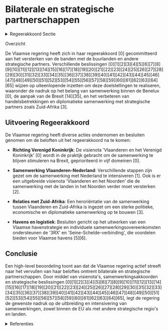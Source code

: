 # Bilaterale en strategische partnerschappen

<details>
        <summary>Regeerakkoord Sectie </summary>
        <p>4.5.1 Bilaterale en strategische partnerschappen De buurlanden van Vlaanderen zijn en blijven onze voornaamste partners, o.a. inzake veiligheid, logistiek, mobiliteit, export, duurzaam klimaat/energiebeleid enz. We versterken daarom in de eerste plaats de banden met de buurlanden. We versterken in het bijzonder de samen-werking met Nederland en ontplooien internationaal samen culturele en economi-sche projecten ter versterking van het Vlaamse en Nederlandse imago en met aandacht voor de Nederlandse taal door een grote focus op een Nederlandse Taalunie 2.0. Deze Taalunie focust onder-meer op het internationaliseren van de Nederlandse taal en versterkt daartoe zijn samenwerking met landen waar met het Nederlands of met het Nederlands verbonden talen gesproken worden. We betrekken hierbij ook nauwer de Vlaamse diaspora in het buitenland en VIW. De Vlaamse regering wil ook de samenwerking met Noord-Frankrijk (Hauts-de-France) en Noordrijn-Westfalen (NRW) versterken. NRW en Hauts-de-France zijn belangrijke partners om respectievelijk ‘3RX’ en de ‘Seine-Schelde-verbinding’ te realiseren, die bijkomende kansen bieden voor de Vlaamse havens. De Vlaamse regering zal ook sterker inzetten op de strategische standpuntenbepaling van de Benelux. Een visienota over de ontwikke-ling van de Benelux wordt opgesteld zodat die haar ambitie kan herbevestigen, een pragmatische oplossing van grensover-schrijdende vraagstukken kan bieden en mede de agenda kan zetten in EU-verband. We verstevigen de banden met andere auto-nome regio’s, zoals bv. Catalonië, Schotland, Quebec, Wallonië, Beieren, Baskenland… In het geval dat het tot een Brexit komt, versterken we de bilaterale samenwerking met Engeland, Schotland, Wales en Noord-Ierland. We werken een Vlaamse strategie uit m.o.o. het versterken van de banden met de Noordzee- en Hanzelanden. Tot slot, leggen we buiten de EU onze prioritaire samenwerkingslanden en -regio’s vast. Dit doen we in de eerste plaats t.a.v. de EU-nabuurschapsgordel, MERCOSUR, Vietnam, Zuid-Afrika, China en India. </p>
        </details> 

Overzicht

De Vlaamse regering heeft zich in haar regeerakkoord \[0\] gecommitteerd aan het versterken van de banden met de buurlanden en andere strategische partners. Verschillende beslissingen \[0\]\[1\]\[2\]\[3\]\[4\]\[5\]\[6\]\[7\]\[8\]\[9\]\[10\]\[11\]\[12\]\[13\]\[14\]\[15\]\[16\]\[17\]\[18\]\[19\]\[20\]\[21\]\[22\]\[23\]\[24\]\[25\]\[26\]\[27\]\[28\]\[29\]\[30\]\[31\]\[32\]\[33\]\[34\]\[35\]\[36\]\[37\]\[38\]\[39\]\[40\]\[41\]\[42\]\[43\]\[44\]\[45\]\[46\]\[47\]\[48\]\[49\]\[50\]\[51\]\[52\]\[53\]\[54\]\[55\]\[56\]\[57\]\[58\]\[59\]\[60\]\[61\]\[62\]\[63\]\[64\]\[65\] wijzen op uiteenlopende inzetten om deze doelstellingen te realiseren, waaronder de nadruk op het belang van samenwerking binnen de Benelux \[0\], de aanpak van de Brexit \[14\]\[35\], en het verbeteren van handelsbetrekkingen en diplomatieke samenwerking met strategische partners zoals Zuid-Afrika \[3\]. 

## Uitvoering Regeerakkoord

De Vlaamse regering heeft diverse acties ondernomen en besluiten genomen om de beloften uit het regeerakkoord na te komen:

- **Richting Verenigd Koninkrijk**: De visienota 'Vlaanderen en het Verenigd Koninkrijk' \[0\] wordt in de praktijk gebracht om de samenwerking te blijven stimuleren na Brexit, geprioriteerd in vijf domeinen \[0\].
  
- **Samenwerking Vlaanderen-Nederland**: Verschillende stappen zijn gezet om de samenwerking met Nederland te intensiveren \[1\]. Ook is er een uitgebreide visienota 'Vlaanderen en het Noorden' die de samenwerking met de landen in het Noorden verder moet versterken \[2\].
  
- **Relaties met Zuid-Afrika**: Een heroriëntatie van de samenwerking tussen Vlaanderen en Zuid-Afrika is ingezet om een sterke politieke, economische en diplomatieke samenwerking op te bouwen \[3\].
  
- **Havens en logistiek**: Besluiten gericht op het uitwerken van een Vlaamse havenstrategie en individuele samenwerkingsovereenkomsten ondersteunen de '3RX' en 'Seine-Schelde-verbinding', die voordelen bieden voor Vlaamse havens \[5\]\[6\]. 

## Conclusie

Een high-level beoordeling toont aan dat de Vlaamse regering actief streeft naar het vervullen van haar beloftes omtrent bilaterale en strategische partnerschappen. Door middel van visienota's, samenwerkingsakkoorden en strategische beslissingen \[0\]\[1\]\[2\]\[3\]\[4\]\[5\]\[6\]\[7\]\[8\]\[9\]\[10\]\[11\]\[12\]\[13\]\[14\]\[15\]\[16\]\[17\]\[18\]\[19\]\[20\]\[21\]\[22\]\[23\]\[24\]\[25\]\[26\]\[27\]\[28\]\[29\]\[30\]\[31\]\[32\]\[33\]\[34\]\[35\]\[36\]\[37\]\[38\]\[39\]\[40\]\[41\]\[42\]\[43\]\[44\]\[45\]\[46\]\[47\]\[48\]\[49\]\[50\]\[51\]\[52\]\[53\]\[54\]\[55\]\[56\]\[57\]\[58\]\[59\]\[60\]\[61\]\[62\]\[63\]\[64\]\[65\], legt de regering de gewenste nadruk op de uitbreiding en intensivering van samenwerkingen, zowel binnen de EU als met andere strategische regio's en landen.

<details>
        <summary> Referenties</summary>
        
**[\[0\]](https://beslissingenvlaamseregering.vlaanderen.be/?search=Visienota%20%27Vlaanderen%20en%20het%20Verenigd%20Koninkrijk%27&dateOption=select&startDate=2022-05-06T08%3A00%3A00Z&endDate=2022-05-06T08%3A00%3A00Z)** : **(2022-05-06)** Visienota 'Vlaanderen en het Verenigd Koninkrijk' 

**[\[1\]](https://beslissingenvlaamseregering.vlaanderen.be/?search=Grensregionale%20samenwerking%20Vlaanderen-Nederland&dateOption=select&startDate=2023-06-09T08%3A00%3A00Z&endDate=2023-06-09T08%3A00%3A00Z)** : **(2023-06-09)** Grensregionale samenwerking Vlaanderen-Nederland 

**[\[2\]](https://beslissingenvlaamseregering.vlaanderen.be/?search=Visienota%20%27Vlaanderen%20en%20het%20Noorden%27&dateOption=select&startDate=2021-03-19T09%3A00%3A00Z&endDate=2021-03-19T09%3A00%3A00Z)** : **(2021-03-19)** Visienota 'Vlaanderen en het Noorden' 

**[\[3\]](https://beslissingenvlaamseregering.vlaanderen.be/?search=Herori%C3%ABntatie%20van%20de%20samenwerking%20met%20Zuid%E2%80%90Afrika%20van%20een%20ontwikkelings%E2%80%90%20naar%20een%20sterke%20politieke%2C%20economische%20en%20diplomatieke%20samenwerking&dateOption=select&startDate=2021-03-19T09%3A00%3A00Z&endDate=2021-03-19T09%3A00%3A00Z)** : **(2021-03-19)** Heroriëntatie van de samenwerking met Zuid‐Afrika van een ontwikkelings‐ naar een sterke politieke, economische en diplomatieke samenwerking 

**[\[4\]](https://beslissingenvlaamseregering.vlaanderen.be/?search=Nieuwe%20samenwerking%20met%20de%20regio%20Noord-%20en/of%20Oost-Afrika%3A%20intentie%20tot%20samenwerking%20met%20Marokko&dateOption=select&startDate=2021-06-04T08%3A00%3A00Z&endDate=2021-06-04T08%3A00%3A00Z)** : **(2021-06-04)** Nieuwe samenwerking met de regio Noord- en/of Oost-Afrika: intentie tot samenwerking met Marokko 

**[\[5\]](https://beslissingenvlaamseregering.vlaanderen.be/?search=Vlaamse%20havenstrategie%3A%20ontwerpen%20van%20individuele%20samenwerkingsovereenkomst%20tussen%20de%20havens%20van%20Antwerpen%2C%20Oostende%2C%20Zeebrugge%2C%20North%20Sea%20Port%20en%20het%20Vlaamse%20Gewest&dateOption=select&startDate=2021-12-17T09%3A00%3A00Z&endDate=2021-12-17T09%3A00%3A00Z)** : **(2021-12-17)** Vlaamse havenstrategie: ontwerpen van individuele samenwerkingsovereenkomst tussen de havens van Antwerpen, Oostende, Zeebrugge, North Sea Port en het Vlaamse Gewest 

**[\[6\]](https://beslissingenvlaamseregering.vlaanderen.be/?search=Vlaamse%20havenstrategie&dateOption=select&startDate=2021-12-17T09%3A00%3A00Z&endDate=2021-12-17T09%3A00%3A00Z)** : **(2021-12-17)** Vlaamse havenstrategie 

**[\[7\]](https://beslissingenvlaamseregering.vlaanderen.be/?search=Visienota%20%27Internationaal%20beurzenprogramma%27&dateOption=select&startDate=2021-07-09T08%3A00%3A00Z&endDate=2021-07-09T08%3A00%3A00Z)** : **(2021-07-09)** Visienota 'Internationaal beurzenprogramma' 

**[\[8\]](https://beslissingenvlaamseregering.vlaanderen.be/?search=Vlaams%20internationaal%20cultuurbeleid%3A%20strategisch%20kader%202021-2025&dateOption=select&startDate=2021-12-03T09%3A00%3A00Z&endDate=2021-12-03T09%3A00%3A00Z)** : **(2021-12-03)** Vlaams internationaal cultuurbeleid: strategisch kader 2021-2025 

**[\[9\]](https://beslissingenvlaamseregering.vlaanderen.be/?search=Bijkomende%20uitvoerende%20samenwerkingsakkoorden%20bij%20het%20samenwerkingsakkoord%20over%20de%20financiering%20van%20de%20strategische%20spoorweginfrastructuren&dateOption=select&startDate=2023-12-22T09%3A00%3A00Z&endDate=2023-12-22T09%3A00%3A00Z)** : **(2023-12-22)** Bijkomende uitvoerende samenwerkingsakkoorden bij het samenwerkingsakkoord over de financiering van de strategische spoorweginfrastructuren 

**[\[10\]](https://beslissingenvlaamseregering.vlaanderen.be/?search=Overeenkomsten%20%28veiligheidsaspecten%29%20treinverkeer%20via%20vaste%20Kanaalverbinding%3A%20standpuntbepaling&dateOption=select&startDate=2022-09-30T09%3A30%3A00Z&endDate=2022-09-30T09%3A30%3A00Z)** : **(2022-09-30)** Overeenkomsten (veiligheidsaspecten) treinverkeer via vaste Kanaalverbinding: standpuntbepaling 

**[\[11\]](https://beslissingenvlaamseregering.vlaanderen.be/?search=Plan%20Vlaamse%20Veerkracht%3A%20Subsidi%C3%ABring%20en%20ondersteuning%20van%20de%20lokale%20besturen%20in%20functie%20van%20het%20realiseren%20van%20samenwerkingsverbanden%20ge%C3%AFntegreerd%20breed%20onthaal%20in%20heel%20Vlaanderen%20en%20Brussel&dateOption=select&startDate=2021-07-16T06%3A00%3A00Z&endDate=2021-07-16T06%3A00%3A00Z)** : **(2021-07-16)** Plan Vlaamse Veerkracht: Subsidiëring en ondersteuning van de lokale besturen in functie van het realiseren van samenwerkingsverbanden geïntegreerd breed onthaal in heel Vlaanderen en Brussel 

**[\[12\]](https://beslissingenvlaamseregering.vlaanderen.be/?search=Samenwerkingsovereenkomst%20tussen%20het%20Agentschap%20Wegen%20en%20Verkeer%2C%20het%20departement%20Mobiliteit%20en%20Openbare%20Werken%20en%20de%20Vlaamse%20Belastingdienst&dateOption=select&startDate=2021-06-04T08%3A00%3A00Z&endDate=2021-06-04T08%3A00%3A00Z)** : **(2021-06-04)** Samenwerkingsovereenkomst tussen het Agentschap Wegen en Verkeer, het departement Mobiliteit en Openbare Werken en de Vlaamse Belastingdienst 

**[\[13\]](https://beslissingenvlaamseregering.vlaanderen.be/?search=Visienota%20%27Vlaanderen%20als%20aantrekkingspool%20voor%20start-ups%20en%20innovatief%20ondernemend%20talent%27&dateOption=select&startDate=2020-07-10T08%3A00%3A00Z&endDate=2020-07-10T08%3A00%3A00Z)** : **(2020-07-10)** Visienota 'Vlaanderen als aantrekkingspool voor start-ups en innovatief ondernemend talent' 

**[\[14\]](https://beslissingenvlaamseregering.vlaanderen.be/?search=Visienota%3A%20%E2%80%9CVlaamse%20uitgangspunten%20brexit-onderhandelingen%E2%80%9D%0A&dateOption=select&startDate=2020-02-07T09%3A00%3A00Z&endDate=2020-02-07T09%3A00%3A00Z)** : **(2020-02-07)** Visienota: “Vlaamse uitgangspunten brexit-onderhandelingen”
 

**[\[15\]](https://beslissingenvlaamseregering.vlaanderen.be/?search=Subsidie%20projecten%20samenwerking%20Vlaanderen-Marokko&dateOption=select&startDate=2022-09-30T09%3A30%3A00Z&endDate=2022-09-30T09%3A30%3A00Z)** : **(2022-09-30)** Subsidie projecten samenwerking Vlaanderen-Marokko 

**[\[16\]](https://beslissingenvlaamseregering.vlaanderen.be/?search=Samenwerkingsovereenkomst%202023-2027%20vzw%20Vlaams-Europees%20verbindingsagentschap%20%28VLEVA%29&dateOption=select&startDate=2022-12-09T09%3A00%3A00Z&endDate=2022-12-09T09%3A00%3A00Z)** : **(2022-12-09)** Samenwerkingsovereenkomst 2023-2027 vzw Vlaams-Europees verbindingsagentschap (VLEVA) 

**[\[17\]](https://beslissingenvlaamseregering.vlaanderen.be/?search=Meerjarige%20beheersovereenkomst%20Vlaams-Nederlands%20Huis%20deBuren%202022-2024&dateOption=select&startDate=2021-12-10T09%3A00%3A00Z&endDate=2021-12-10T09%3A00%3A00Z)** : **(2021-12-10)** Meerjarige beheersovereenkomst Vlaams-Nederlands Huis deBuren 2022-2024 

**[\[18\]](https://beslissingenvlaamseregering.vlaanderen.be/?search=Operationalisering%20%27Samenwerkingsakkoord%20tot%20invoeren%20van%20een%20mechanisme%20voor%20de%20screening%20van%20buitenlandse%20directe%20investeringen%27&dateOption=select&startDate=2023-07-14T08%3A00%3A00Z&endDate=2023-07-14T08%3A00%3A00Z)** : **(2023-07-14)** Operationalisering 'Samenwerkingsakkoord tot invoeren van een mechanisme voor de screening van buitenlandse directe investeringen' 

**[\[19\]](https://beslissingenvlaamseregering.vlaanderen.be/?search=Poort%20West-Limburg%3A%20visie%2C%20gebiedsprogramma%20en%20verdere%20aanpak&dateOption=select&startDate=2023-07-07T09%3A00%3A00Z&endDate=2023-07-07T09%3A00%3A00Z)** : **(2023-07-07)** Poort West-Limburg: visie, gebiedsprogramma en verdere aanpak 

**[\[20\]](https://beslissingenvlaamseregering.vlaanderen.be/?search=Plan%20Vlaamse%20Veerkracht%3A%20dossiernummers%2025%20en%2027&dateOption=select&startDate=2021-05-28T08%3A00%3A00Z&endDate=2021-05-28T08%3A00%3A00Z)** : **(2021-05-28)** Plan Vlaamse Veerkracht: dossiernummers 25 en 27 

**[\[21\]](https://beslissingenvlaamseregering.vlaanderen.be/?search=Samenwerkingsakkoord%202023-2037%20Belnet&dateOption=select&startDate=2022-10-21T08%3A00%3A00Z&endDate=2022-10-21T08%3A00%3A00Z)** : **(2022-10-21)** Samenwerkingsakkoord 2023-2037 Belnet 

**[\[22\]](https://beslissingenvlaamseregering.vlaanderen.be/?search=Verlenging%20aanstelling%20Vlaamse%20co%C3%B6rdinator%20grensoverschrijdende%20samenwerking%20tussen%20Vlaanderen%20en%20Noord-Frankrijk&dateOption=select&startDate=2022-03-25T09%3A00%3A00Z&endDate=2022-03-25T09%3A00%3A00Z)** : **(2022-03-25)** Verlenging aanstelling Vlaamse coördinator grensoverschrijdende samenwerking tussen Vlaanderen en Noord-Frankrijk 

**[\[23\]](https://beslissingenvlaamseregering.vlaanderen.be/?search=Regiovorming%20met%20intergemeentelijke%20en%20bovenlokale%20samenwerking&dateOption=select&startDate=2020-10-09T08%3A00%3A00Z&endDate=2020-10-09T08%3A00%3A00Z)** : **(2020-10-09)** Regiovorming met intergemeentelijke en bovenlokale samenwerking 

**[\[24\]](https://beslissingenvlaamseregering.vlaanderen.be/?search=Visienota%20%E2%80%98Naar%20een%20versterkte%20concurrentiekracht%20van%20de%20Europese%20Industrie%E2%80%99&dateOption=select&startDate=2023-02-03T09%3A00%3A00Z&endDate=2023-02-03T09%3A00%3A00Z)** : **(2023-02-03)** Visienota ‘Naar een versterkte concurrentiekracht van de Europese Industrie’ 

**[\[25\]](https://beslissingenvlaamseregering.vlaanderen.be/?search=Europese%20Groeperingen%20voor%20Territoriale%20Samenwerking%20%28EGTS%29%20Eurometropool%20Lille-Kortrijk-Tournai%20en%20West-Vlaanderen/Flandre-Dunkerque-C%C3%B4te%20d%27Opale%3A%20aanwijzing%20vertegenwoordigers&dateOption=select&startDate=2020-12-04T09%3A00%3A00Z&endDate=2020-12-04T09%3A00%3A00Z)** : **(2020-12-04)** Europese Groeperingen voor Territoriale Samenwerking (EGTS) Eurometropool Lille-Kortrijk-Tournai en West-Vlaanderen/Flandre-Dunkerque-Côte d'Opale: aanwijzing vertegenwoordigers 

**[\[26\]](https://beslissingenvlaamseregering.vlaanderen.be/?search=Plan%20Vlaamse%20Veerkracht%3A%20Projectoproepen%20land-%20en%20tuinbouwsector%20rond%20samenwerking%20met%20betrekking%20tot%20ondernemerschap%2C%20digitalisering%20en%20kennisdeling&dateOption=select&startDate=2021-07-16T06%3A00%3A00Z&endDate=2021-07-16T06%3A00%3A00Z)** : **(2021-07-16)** Plan Vlaamse Veerkracht: Projectoproepen land- en tuinbouwsector rond samenwerking met betrekking tot ondernemerschap, digitalisering en kennisdeling 

**[\[27\]](https://beslissingenvlaamseregering.vlaanderen.be/?search=Memorandum%20of%20Understanding%20tussen%20de%20minister%20van%20Energie%2C%20Klimaat%20en%20Nutsvoorzieningen%20van%20het%20Koninkrijk%20Denemarken%2C%20de%20Vlaamse%20minister%20van%20Omgeving%20en%20de%20Minister%20voor%20de%20Noordzee%20van%20de%20Federale%20Staat%20Belgi%C3%AB&dateOption=select&startDate=2022-05-20T08%3A00%3A00Z&endDate=2022-05-20T08%3A00%3A00Z)** : **(2022-05-20)** Memorandum of Understanding tussen de minister van Energie, Klimaat en Nutsvoorzieningen van het Koninkrijk Denemarken, de Vlaamse minister van Omgeving en de Minister voor de Noordzee van de Federale Staat België 

**[\[28\]](https://beslissingenvlaamseregering.vlaanderen.be/?search=Plan%20Vlaamse%20Veerkracht%3A%20versterking%20mentaal%20welzijn%20via%20acties%20%27Zorgzame%20Buurten%27&dateOption=select&startDate=2021-04-30T08%3A00%3A00Z&endDate=2021-04-30T08%3A00%3A00Z)** : **(2021-04-30)** Plan Vlaamse Veerkracht: versterking mentaal welzijn via acties 'Zorgzame Buurten' 

**[\[29\]](https://beslissingenvlaamseregering.vlaanderen.be/?search=Plan%20Vlaamse%20Veerkracht%3A%20Uitbouw%20Slimme%20Regio%20Vlaanderen%20door%20samenbrengen%20innovatiecapaciteit%20ondernemingen%20en%20stimuleren%20implementatie%20en%20kennisopbouw%20bij%20lokale%20besturen&dateOption=select&startDate=2021-06-04T08%3A00%3A00Z&endDate=2021-06-04T08%3A00%3A00Z)** : **(2021-06-04)** Plan Vlaamse Veerkracht: Uitbouw Slimme Regio Vlaanderen door samenbrengen innovatiecapaciteit ondernemingen en stimuleren implementatie en kennisopbouw bij lokale besturen 

**[\[30\]](https://beslissingenvlaamseregering.vlaanderen.be/?search=Screeningmechanisme%20buitenlandse%20directe%20investeringen%3A%20samenwerkingsakkoord%20en%20instemmingsdecreet&dateOption=select&startDate=2022-12-09T09%3A00%3A00Z&endDate=2022-12-09T09%3A00%3A00Z)** : **(2022-12-09)** Screeningmechanisme buitenlandse directe investeringen: samenwerkingsakkoord en instemmingsdecreet 

**[\[31\]](https://beslissingenvlaamseregering.vlaanderen.be/?search=Kaderovereenkomst%20Europese%20Unie%20en%20Thailand%3A%20voorontwerp%20van%20instemmingsdecreet&dateOption=select&startDate=2022-11-25T11%3A00%3A00Z&endDate=2022-11-25T11%3A00%3A00Z)** : **(2022-11-25)** Kaderovereenkomst Europese Unie en Thailand: voorontwerp van instemmingsdecreet 

**[\[32\]](https://beslissingenvlaamseregering.vlaanderen.be/?search=%20Be%C3%ABindiging%20bilaterale%20investeringsverdragen%20tussen%20lidstaten%20Europese%20Unie&dateOption=select&startDate=2020-01-24T09%3A00%3A00Z&endDate=2020-01-24T09%3A00%3A00Z)** : **(2020-01-24)**  Beëindiging bilaterale investeringsverdragen tussen lidstaten Europese Unie 

**[\[33\]](https://beslissingenvlaamseregering.vlaanderen.be/?search=Vlaams%20standpunt%20wat%20betreft%20het%20stabiliteits-%20en%20groeipact&dateOption=select&startDate=2022-01-14T09%3A00%3A00Z&endDate=2022-01-14T09%3A00%3A00Z)** : **(2022-01-14)** Vlaams standpunt wat betreft het stabiliteits- en groeipact 

**[\[34\]](https://beslissingenvlaamseregering.vlaanderen.be/?search=Strategisch%20Overlegplatform%20Defensie%20en%20Veiligheid%3A%20aanduiding%20vertegenwoordigers%20van%20de%20Vlaamse%20Regering%0A&dateOption=select&startDate=2019-11-08T09%3A00%3A00Z&endDate=2019-11-08T09%3A00%3A00Z)** : **(2019-11-08)** Strategisch Overlegplatform Defensie en Veiligheid: aanduiding vertegenwoordigers van de Vlaamse Regering
 

**[\[35\]](https://beslissingenvlaamseregering.vlaanderen.be/?search=%28Steun%29maatregelen%20voor%20door%20Brexit%20ge%C3%AFmpacteerde%20bedrijven&dateOption=select&startDate=2020-12-18T09%3A00%3A00Z&endDate=2020-12-18T09%3A00%3A00Z)** : **(2020-12-18)** (Steun)maatregelen voor door Brexit geïmpacteerde bedrijven 

**[\[36\]](https://beslissingenvlaamseregering.vlaanderen.be/?search=Vlaanderen%20als%20territoriaal%20co%C3%B6rdinator%20van%20het%20Europees%20Burgemeestersconvenant&dateOption=select&startDate=2022-02-25T09%3A00%3A00Z&endDate=2022-02-25T09%3A00%3A00Z)** : **(2022-02-25)** Vlaanderen als territoriaal coördinator van het Europees Burgemeestersconvenant 

**[\[37\]](https://beslissingenvlaamseregering.vlaanderen.be/?search=Oosterweelproject%3A%20tweede%20financieringsovereenkomst%20tussen%20de%20Europese%20Investeringsbank%20%28EIB%29%20en%20het%20Vlaams%20Gewest&dateOption=select&startDate=2019-12-13T09%3A00%3A00Z&endDate=2019-12-13T09%3A00%3A00Z)** : **(2019-12-13)** Oosterweelproject: tweede financieringsovereenkomst tussen de Europese Investeringsbank (EIB) en het Vlaams Gewest 

**[\[38\]](https://beslissingenvlaamseregering.vlaanderen.be/?search=Bekrachtiging%20Vlaamse%20datastrategie&dateOption=select&startDate=2022-03-18T09%3A00%3A00Z&endDate=2022-03-18T09%3A00%3A00Z)** : **(2022-03-18)** Bekrachtiging Vlaamse datastrategie 

**[\[39\]](https://beslissingenvlaamseregering.vlaanderen.be/?search=Vlaamse%20bijdrage%20aan%20het%20Plan%20voor%20Herstel%20en%20Veerkracht&dateOption=select&startDate=2021-04-02T08%3A00%3A00Z&endDate=2021-04-02T08%3A00%3A00Z)** : **(2021-04-02)** Vlaamse bijdrage aan het Plan voor Herstel en Veerkracht 

**[\[40\]](https://beslissingenvlaamseregering.vlaanderen.be/?search=Naar%20een%20kader%20voor%20het%20Vlaams%20kennisveiligheidsbeleid&dateOption=select&startDate=2022-10-28T08%3A00%3A00Z&endDate=2022-10-28T08%3A00%3A00Z)** : **(2022-10-28)** Naar een kader voor het Vlaams kennisveiligheidsbeleid 

**[\[41\]](https://beslissingenvlaamseregering.vlaanderen.be/?search=Plan%20Vlaamse%20Veerkracht%3A%20Maatregelen%20met%20betrekking%20tot%20het%20internationaal%20ondernemen%20ten%20behoeve%20van%20de%20door%20de%20Brexit%20ge%C3%AFmpacteerde%20bedrijven&dateOption=select&startDate=2022-03-18T09%3A00%3A00Z&endDate=2022-03-18T09%3A00%3A00Z)** : **(2022-03-18)** Plan Vlaamse Veerkracht: Maatregelen met betrekking tot het internationaal ondernemen ten behoeve van de door de Brexit geïmpacteerde bedrijven 

**[\[42\]](https://beslissingenvlaamseregering.vlaanderen.be/?search=Plan%20Vlaamse%20Veerkracht%3A%20dossier%20157&dateOption=select&startDate=2021-05-21T08%3A00%3A00Z&endDate=2021-05-21T08%3A00%3A00Z)** : **(2021-05-21)** Plan Vlaamse Veerkracht: dossier 157 

**[\[43\]](https://beslissingenvlaamseregering.vlaanderen.be/?search=Samenwerkingsakkoord%20slachtofferzorg%20Brussel%3A%20definitieve%20goedkeuring&dateOption=select&startDate=2023-11-10T09%3A00%3A00Z&endDate=2023-11-10T09%3A00%3A00Z)** : **(2023-11-10)** Samenwerkingsakkoord slachtofferzorg Brussel: definitieve goedkeuring 

**[\[44\]](https://beslissingenvlaamseregering.vlaanderen.be/?search=Het%20Partnerschap%20Levenslang%20Leren%3A%20oplevering%20en%20uitrol%20van%20het%20actieplan%20levenslang%20leren%20%E2%80%98Koers%20zetten%20naar%20een%20lerend%20Vlaanderen%E2%80%99&dateOption=select&startDate=2021-12-17T09%3A00%3A00Z&endDate=2021-12-17T09%3A00%3A00Z)** : **(2021-12-17)** Het Partnerschap Levenslang Leren: oplevering en uitrol van het actieplan levenslang leren ‘Koers zetten naar een lerend Vlaanderen’ 

**[\[45\]](https://beslissingenvlaamseregering.vlaanderen.be/?search=Bevordering%20interregionale%20mobiliteit%20werkzoekenden%3A%20voorontwerp%20instemmingsdcreet%20samenwerkingsakkoord&dateOption=select&startDate=2023-10-13T08%3A00%3A00Z&endDate=2023-10-13T08%3A00%3A00Z)** : **(2023-10-13)** Bevordering interregionale mobiliteit werkzoekenden: voorontwerp instemmingsdcreet samenwerkingsakkoord 

**[\[46\]](https://beslissingenvlaamseregering.vlaanderen.be/?search=Maatregelen%20internationaal%20ondernemen%20voor%20de%20door%20de%20brexit%20ge%C3%AFmpacteerde%20bedrijven%20in%20het%20kader%20van%20het%20Relanceplan%20Vlaamse%20Veerkracht%3A%2030%20miljoen%20euro%20voor%20FIT&dateOption=select&startDate=2020-12-18T09%3A00%3A00Z&endDate=2020-12-18T09%3A00%3A00Z)** : **(2020-12-18)** Maatregelen internationaal ondernemen voor de door de brexit geïmpacteerde bedrijven in het kader van het Relanceplan Vlaamse Veerkracht: 30 miljoen euro voor FIT 

**[\[47\]](https://beslissingenvlaamseregering.vlaanderen.be/?search=Samenwerkingsakkoord%20met%20Brussel%20betreffende%20het%20arbeidsmarktbeleid%3A%20instemmingsdecreet&dateOption=select&startDate=2020-07-17T08%3A00%3A00Z&endDate=2020-07-17T08%3A00%3A00Z)** : **(2020-07-17)** Samenwerkingsakkoord met Brussel betreffende het arbeidsmarktbeleid: instemmingsdecreet 

**[\[48\]](https://beslissingenvlaamseregering.vlaanderen.be/?search=Plan%20Vlaamse%20Veerkracht%3A%20Versterking%20mentaal%20welzijn%20door%20zorgzame%20buurten&dateOption=select&startDate=2022-03-18T09%3A00%3A00Z&endDate=2022-03-18T09%3A00%3A00Z)** : **(2022-03-18)** Plan Vlaamse Veerkracht: Versterking mentaal welzijn door zorgzame buurten 

**[\[49\]](https://beslissingenvlaamseregering.vlaanderen.be/?search=Cofinanciering%20%E2%80%98CrossRoads%20Vlaanderen-Nederland%E2%80%99-project&dateOption=select&startDate=2022-12-23T09%3A00%3A00Z&endDate=2022-12-23T09%3A00%3A00Z)** : **(2022-12-23)** Cofinanciering ‘CrossRoads Vlaanderen-Nederland’-project 

**[\[50\]](https://beslissingenvlaamseregering.vlaanderen.be/?search=Aanpak%20%E2%80%98Beleefbare%20Openruimte%20in%20de%20Antwerpse%20Zuidrand%20%28BORAZ%29%E2%80%99%20en%20opstart%20van%20een%20interbestuurlijk%20overleg%20voor%20de%20verdere%20samenwerking&dateOption=select&startDate=2021-10-08T08%3A00%3A00Z&endDate=2021-10-08T08%3A00%3A00Z)** : **(2021-10-08)** Aanpak ‘Beleefbare Openruimte in de Antwerpse Zuidrand (BORAZ)’ en opstart van een interbestuurlijk overleg voor de verdere samenwerking 

**[\[51\]](https://beslissingenvlaamseregering.vlaanderen.be/?search=Partnerschapsovereenkomst%20EU%20en%20ACS-staten%3A%20voorontwerp%20van%20instemmingsdecreet&dateOption=select&startDate=2022-04-29T08%3A00%3A00Z&endDate=2022-04-29T08%3A00%3A00Z)** : **(2022-04-29)** Partnerschapsovereenkomst EU en ACS-staten: voorontwerp van instemmingsdecreet 

**[\[52\]](https://beslissingenvlaamseregering.vlaanderen.be/?search=Samenwerkingsovereenkomst%20Inter%20%28het%20Agentschap%20Toegankelijk%20Vlaanderen%29&dateOption=select&startDate=2021-02-05T09%3A00%3A00Z&endDate=2021-02-05T09%3A00%3A00Z)** : **(2021-02-05)** Samenwerkingsovereenkomst Inter (het Agentschap Toegankelijk Vlaanderen) 

**[\[53\]](https://beslissingenvlaamseregering.vlaanderen.be/?search=Kaderovereenkomst%20Europese%20Unie%20en%20Thailand%3A%20voorontwerp%20van%20instemmingsdecreet&dateOption=select&startDate=2023-06-16T08%3A00%3A00Z&endDate=2023-06-16T08%3A00%3A00Z)** : **(2023-06-16)** Kaderovereenkomst Europese Unie en Thailand: voorontwerp van instemmingsdecreet 

**[\[54\]](https://beslissingenvlaamseregering.vlaanderen.be/?search=Subsidies%20hulpprogramma%20geblokkeerde%20ontwikkelingstrajecten&dateOption=select&startDate=2023-06-16T08%3A00%3A00Z&endDate=2023-06-16T08%3A00%3A00Z)** : **(2023-06-16)** Subsidies hulpprogramma geblokkeerde ontwikkelingstrajecten 

**[\[55\]](https://beslissingenvlaamseregering.vlaanderen.be/?search=%E2%80%98Multimodaal.Vlaanderen%E2%80%99%3A%20verlenging%20overeenkomst%20met%20vzw%20VIL%20%28Vlaams%20Instituut%20voor%20de%20Logistiek%29%202022-2027&dateOption=select&startDate=2022-04-29T08%3A00%3A00Z&endDate=2022-04-29T08%3A00%3A00Z)** : **(2022-04-29)** ‘Multimodaal.Vlaanderen’: verlenging overeenkomst met vzw VIL (Vlaams Instituut voor de Logistiek) 2022-2027 

**[\[56\]](https://beslissingenvlaamseregering.vlaanderen.be/?search=Start%20offici%C3%ABle%20onderhandelingen%20tussen%20Vlaanderen%20en%20Frankrijk%20over%20het%20afsluiten%20van%20een%20verdrag%20over%20waterbeheer%20bij%20hoogwater%20in%20de%20sector%20Duinkerke-Veurne-De%20Moeren&dateOption=select&startDate=2019-12-13T09%3A00%3A00Z&endDate=2019-12-13T09%3A00%3A00Z)** : **(2019-12-13)** Start officiële onderhandelingen tussen Vlaanderen en Frankrijk over het afsluiten van een verdrag over waterbeheer bij hoogwater in de sector Duinkerke-Veurne-De Moeren 

**[\[57\]](https://beslissingenvlaamseregering.vlaanderen.be/?search=Uitdoofscenario%20BVN%202021%20en%20vervolgtraject%20VRT%20aanbod%20Vlamingen%20in%20het%20buitenland%202021-2025&dateOption=select&startDate=2021-06-25T08%3A00%3A00Z&endDate=2021-06-25T08%3A00%3A00Z)** : **(2021-06-25)** Uitdoofscenario BVN 2021 en vervolgtraject VRT aanbod Vlamingen in het buitenland 2021-2025 

**[\[58\]](https://beslissingenvlaamseregering.vlaanderen.be/?search=Vlaamse%20klimaatstrategie%202050&dateOption=select&startDate=2019-12-20T09%3A00%3A00Z&endDate=2019-12-20T09%3A00%3A00Z)** : **(2019-12-20)** Vlaamse klimaatstrategie 2050 

**[\[59\]](https://beslissingenvlaamseregering.vlaanderen.be/?search=Samenwerkingsovereenkomst%20tussen%20Toerisme%20Vlaanderen%20en%20VRT%20over%20%27Vlaanderen%20Vakantieland%27&dateOption=select&startDate=2021-03-26T09%3A00%3A00Z&endDate=2021-03-26T09%3A00%3A00Z)** : **(2021-03-26)** Samenwerkingsovereenkomst tussen Toerisme Vlaanderen en VRT over 'Vlaanderen Vakantieland' 

**[\[60\]](https://beslissingenvlaamseregering.vlaanderen.be/?search=Plan%20Vlaamse%20Veerkracht%3A%20Zorgzame%20buurten&dateOption=select&startDate=2022-06-03T08%3A00%3A00Z&endDate=2022-06-03T08%3A00%3A00Z)** : **(2022-06-03)** Plan Vlaamse Veerkracht: Zorgzame buurten 

**[\[61\]](https://beslissingenvlaamseregering.vlaanderen.be/?search=Plan%20Vlaamse%20Veerkracht%3A%20volgende%20stappen%20en%20uitbreiding%20van%20het%20Vlaams%20beleidsplan%20bio-economie&dateOption=select&startDate=2022-04-29T08%3A00%3A00Z&endDate=2022-04-29T08%3A00%3A00Z)** : **(2022-04-29)** Plan Vlaamse Veerkracht: volgende stappen en uitbreiding van het Vlaams beleidsplan bio-economie 

**[\[62\]](https://beslissingenvlaamseregering.vlaanderen.be/?search=Impulsprogramma%20binnenvaart%3A%20subsidieregeling&dateOption=select&startDate=2021-11-19T09%3A00%3A00Z&endDate=2021-11-19T09%3A00%3A00Z)** : **(2021-11-19)** Impulsprogramma binnenvaart: subsidieregeling 

**[\[63\]](https://beslissingenvlaamseregering.vlaanderen.be/?search=Plan%20Vlaamse%20Veerkracht%3A%201%2C2%20miljoen%20euro%20steun%20aan%20het%20initiatief%20om%20bedrijven%20te%20verenigen%20in%20het%20kader%20van%20Slimme%20Regio%20Vlaanderen&dateOption=select&startDate=2021-07-09T08%3A00%3A00Z&endDate=2021-07-09T08%3A00%3A00Z)** : **(2021-07-09)** Plan Vlaamse Veerkracht: 1,2 miljoen euro steun aan het initiatief om bedrijven te verenigen in het kader van Slimme Regio Vlaanderen 

**[\[64\]](https://beslissingenvlaamseregering.vlaanderen.be/?search=Vlaams%20strategisch%20plan%20hulp-%20en%20dienstverlening%20aan%20gedetineerden%20en%20ge%C3%AFnterneerden%202020-2025&dateOption=select&startDate=2020-11-13T09%3A00%3A00Z&endDate=2020-11-13T09%3A00%3A00Z)** : **(2020-11-13)** Vlaams strategisch plan hulp- en dienstverlening aan gedetineerden en geïnterneerden 2020-2025 

**[\[65\]]** : **(2019-12-20)**  
        </details> 

